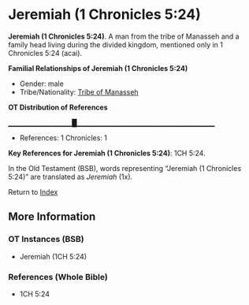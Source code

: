 # Jeremiah (1 Chronicles 5:24)
**Jeremiah (1 Chronicles 5:24)**. 
A man from the tribe of Manasseh and a family head living during the divided kingdom, mentioned only in 1 Chronicles 5:24 (acai). 




**Familial Relationships of Jeremiah (1 Chronicles 5:24)**


* Gender: male
* Tribe/Nationality: [Tribe of Manasseh](../../../groups/md/acai/Manasseh.md)


**OT Distribution of References**

▁▁▁▁▁▁▁▁▁▁▁▁█▁▁▁▁▁▁▁▁▁▁▁▁▁▁▁▁▁▁▁▁▁▁▁▁▁▁
* References: 1 Chronicles: 1



**Key References for Jeremiah (1 Chronicles 5:24)**: 
1CH 5:24. 


In the Old Testament (BSB), words representing “Jeremiah (1 Chronicles 5:24)” are translated as 
*Jeremiah* (1x). 




Return to [Index](00-Index.md)

## More Information

### OT Instances (BSB)

* Jeremiah (1CH 5:24)



### References (Whole Bible)

* 1CH 5:24



